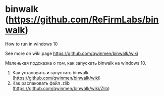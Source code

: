 # binwalk (https://github.com/ReFirmLabs/binwalk)
How to run in windows 10

See more on wiki page https://github.com/qwinmen/binwalk/wiki

Маленькая подсказка о том, как запускать binwalk на windows 10.
1. Как установить и запустить binwalk (https://github.com/qwinmen/binwalk/wiki)
2. Как распаковать файл .zlib (https://github.com/qwinmen/binwalk/wiki/Zlib)
